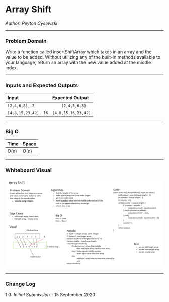 # Array Shift

*Author: Peyton Cysewski*

---

### Problem Domain

Write a function called insertShiftArray which takes in an array and the value to be added. Without utilizing any of the built-in methods available to your language, return an array with the new value added at the middle index.

---

### Inputs and Expected Outputs

| Input | Expected Output |
| :----------- | :----------- |
| `[2,4,6,8], 5` | `	[2,4,5,6,8]` |
| `[4,8,15,23,42], 16` | `[4,8,15,16,23,42]` |

---

### Big O


| Time | Space |
| :----------- | :----------- |
| O(n) | O(n) |


---


### Whiteboard Visual
![Whiteboard](./assets/whiteboard.png)


---

### Change Log
1.0: *Initial Submission* - 15 September 2020  

